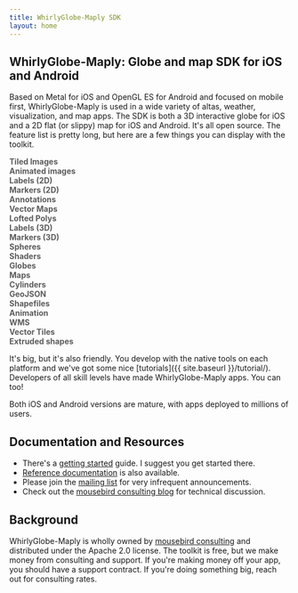 ```yaml
---
title: WhirlyGlobe-Maply SDK
layout: home
---
```


## WhirlyGlobe-Maply: Globe and map SDK for iOS and Android

Based on Metal for iOS and OpenGL ES for Android and focused on mobile first, WhirlyGlobe-Maply is used in a wide variety of altas, weather, visualization, and map apps.  The SDK is both a 3D interactive globe for iOS and a 2D flat (or slippy) map for iOS and Android.  It's all open source.
The feature list is pretty long, but here are a few things you can display with the toolkit.

<div class="row" style="margin-bottom:10pt">
<div class="col-sm-3">
<b style="opacity:0.7;">Tiled Images</b>
</div>
<div class="col-sm-3">
<b style="opacity:0.7;">Animated images</b>
</div>
<div class="col-sm-3">
<b style="opacity:0.7;">Labels (2D)</b>
</div>
<div class="col-sm-3">
<b style="opacity:0.7;">Markers (2D)</b>
</div>
<div class="col-sm-3">
<b style="opacity:0.7;">Annotations</b>
</div>
<div class="col-sm-3">
<b style="opacity:0.7;">Vector Maps</b>
</div>
<div class="col-sm-3">
<b style="opacity:0.7;">Lofted Polys</b>
</div>
<div class="col-sm-3">
<b style="opacity:0.7;">Labels (3D)</b>
</div>
<div class="col-sm-3">
<b style="opacity:0.7;">Markers (3D)</b>
</div>
<div class="col-sm-3">
<b style="opacity:0.7;">Spheres</b>
</div>
<div class="col-sm-3">
<b style="opacity:0.7;">Shaders</b>
</div>
<div class="col-sm-3">
<b style="opacity:0.7;">Globes</b>
</div>
<div class="col-sm-3">
<b style="opacity:0.7;">Maps</b>
</div>
<div class="col-sm-3">
<b style="opacity:0.7;">Cylinders</b>
</div>
<div class="col-sm-3">
<b style="opacity:0.7;">GeoJSON</b>
</div>
<div class="col-sm-3">
<b style="opacity:0.7;">Shapefiles</b>
</div>
<div class="col-sm-3">
<b style="opacity:0.7;">Animation</b>
</div>
<div class="col-sm-3">
<b style="opacity:0.7;">WMS</b>
</div>
<div class="col-sm-3">
<b style="opacity:0.7;">Vector Tiles</b>
</div>
<div class="col-sm-3">
<b style="opacity:0.7;">Extruded shapes</b>
</div>
</div>


It's big, but it's also friendly.  You develop with the native tools on each platform and we've got some nice [tutorials]({{ site.baseurl }}/tutorial/).  Developers of all skill levels have made WhirlyGlobe-Maply apps.  You can too!

Both iOS and Android versions are mature, with apps deployed to millions of users.

## Documentation and Resources

<ul class="docs-and-resources">
  <li class="arrow">There's a <a href="{{ site.baseurl }}/tutorial/">getting started</a> guide. I suggest you get started there.</li>
  <li class="doc"><a href="{{ site.baseurl }}/reference/reference.html">Reference documentation</a> is also available.</li>
  <li class="mail">Please join the <a href="http://eepurl.com/D30CD" target="_blank">mailing list</a> for very infrequent announcements.</li>
  <li class="mousebird">Check out the <a href="http://mousebirdconsulting.blogspot.com/" target="_blank">mousebird consulting blog</a> for technical discussion.</li>
</ul>

## Background

WhirlyGlobe-Maply is wholly owned by <a href="http://www.mousebirdconsulting.com/" target="_blank">mousebird consulting</a> and distributed under the Apache 2.0 license. The toolkit is free, but we make money from consulting and support.  If you're making money off your app, you should have a support contract.  If you're doing something big, reach out for consulting rates.
